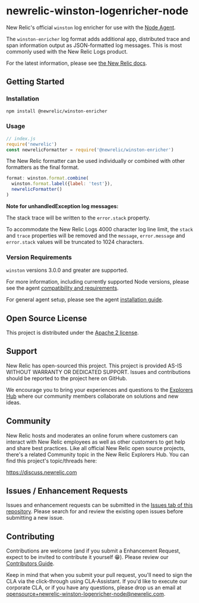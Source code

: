 # newrelic-winston-logenricher-node

New Relic's official `winston` log enricher for use with the
[Node Agent](https://github.com/newrelic/node-newrelic).

The `winston-enricher` log format adds additional app, distributed trace and span information output as JSON-formatted log messages. This is most commonly used with the New Relic Logs product.

For the latest information, please see [the New Relic docs](https://docs.newrelic.com/docs/logs/new-relic-logs/enable-logs-context/enable-logs-context-apm-agents).

## Getting Started

### Installation

```bash
npm install @newrelic/winston-enricher
```

### Usage

```js
// index.js
require('newrelic')
const newrelicFormatter = require('@newrelic/winston-enricher')
```

The New Relic formatter can be used individually or combined with other
formatters as the final format.

```js
format: winston.format.combine(
  winston.format.label({label: 'test'}),
  newrelicFormatter()
)
```

**Note for unhandledException log messages:**

The stack trace will be written to the `error.stack` property.

To accommodate the New Relic Logs 4000 character log line limit, the `stack` and `trace` properties will be removed and the `message`, `error.message` and `error.stack` values will be truncated to 1024 characters.

### Version Requirements

`winston` versions 3.0.0 and greater are supported.

For more information, including currently supported Node versions, please see the agent [compatibility and requirements](https://docs.newrelic.com/docs/agents/nodejs-agent/getting-started/compatibility-requirements-nodejs-agent).

For general agent setup, please see the agent [installation guide](https://docs.newrelic.com/docs/agents/nodejs-agent/installation-configuration/install-nodejs-agent).

## Open Source License

This project is distributed under the [Apache 2 license](LICENSE).

## Support

New Relic has open-sourced this project. This project is provided AS-IS WITHOUT WARRANTY OR DEDICATED SUPPORT. Issues and contributions should be reported to the project here on GitHub.

We encourage you to bring your experiences and questions to the [Explorers Hub](https://discuss.newrelic.com) where our community members collaborate on solutions and new ideas.

## Community

New Relic hosts and moderates an online forum where customers can interact with New Relic employees as well as other customers to get help and share best practices. Like all official New Relic open source projects, there's a related Community topic in the New Relic Explorers Hub. You can find this project's topic/threads here:

https://discuss.newrelic.com

## Issues / Enhancement Requests

Issues and enhancement requests can be submitted in the [Issues tab of this repository](../../issues). Please search for and review the existing open issues before submitting a new issue.

## Contributing

Contributions are welcome (and if you submit a Enhancement Request, expect to be invited to contribute it yourself :grin:). Please review our [Contributors Guide](CONTRIBUTING.md).

Keep in mind that when you submit your pull request, you'll need to sign the CLA via the click-through using CLA-Assistant. If you'd like to execute our corporate CLA, or if you have any questions, please drop us an email at opensource+newrelic-winston-logenricher-node@newrelic.com.
